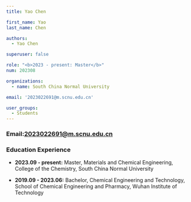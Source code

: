 ```yaml
---
title: Yao Chen

first_name: Yao
last_name: Chen

authors:
  - Yao Chen

superuser: false

role: "<b>2023 - present: Master</b>"
num: 202308

organizations:
  - name: South China Normal University

email: '2023022691@m.scnu.edu.cn'

user_groups:
  - Students
---
```

### Email:<2023022691@m.scnu.edu.cn>

### Education Experience

- **2023.09 - present:** Master, Materials and Chemical Engineering, College of the Chemistry, South China Normal University

- **2019.09 - 2023.06:** Bachelor, Chemical Engineering and Technology, School of Chemical Engineering and Pharmacy, Wuhan Institute of Technology
